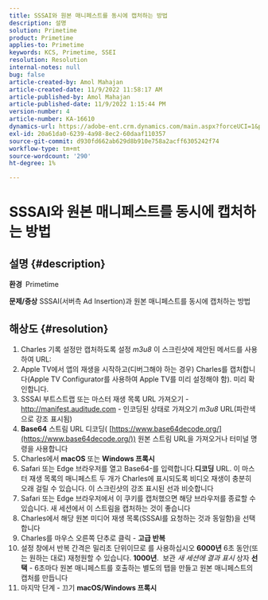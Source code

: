 ```yaml
---
title: SSSAI와 원본 매니페스트를 동시에 캡처하는 방법
description: 설명
solution: Primetime
product: Primetime
applies-to: Primetime
keywords: KCS, Primetime, SSEI
resolution: Resolution
internal-notes: null
bug: false
article-created-by: Amol Mahajan
article-created-date: 11/9/2022 11:58:17 AM
article-published-by: Amol Mahajan
article-published-date: 11/9/2022 1:15:44 PM
version-number: 4
article-number: KA-16610
dynamics-url: https://adobe-ent.crm.dynamics.com/main.aspx?forceUCI=1&pagetype=entityrecord&etn=knowledgearticle&id=0a56cac8-2560-ed11-9561-6045bd006268
exl-id: 20a61da0-6239-4a98-8ec2-60daaf110357
source-git-commit: d930fd662ab629d8b910e758a2acff6305242f74
workflow-type: tm+mt
source-wordcount: '290'
ht-degree: 1%

---
```


# SSSAI와 원본 매니페스트를 동시에 캡처하는 방법

## 설명 {#description}

<b>환경 </b>
Primetime


<b>문제/증상</b>
SSSAI(서버측 Ad Insertion)과 원본 매니페스트를 동시에 캡처하는 방법


## 해상도 {#resolution}


1. Charles 기록 설정만 캡처하도록 설정 *m3u8* 이 스크린샷에 제안된 메서드를 사용하여 URL:
2. Apple TV에서 앱의 재생을 시작하고(디버그해야 하는 경우) Charles를 캡처합니다(Apple TV Configurator를 사용하여 Apple TV를 미리 설정해야 함). 미리 확인합니다.
3. SSSAI 부트스트랩 또는 마스터 재생 목록 URL 가져오기 - http://manifest.auditude.com - 인코딩된 상태로 가져오기 *m3u8* URL(파란색으로 강조 표시됨)
4. <b>Base64</b> 스트림 URL 디코딩( [https://www.base64decode.org/](https://www.base64decode.org/)) 원본 스트림 URL을 가져오거나 터미널 명령을 사용합니다
5. Charles에서 <b>macOS</b> 또는 <b>Windows 프록시</b>
6. Safari 또는 Edge 브라우저를 열고 Base64-를 입력합니다.<b>디코딩</b> URL. 이 마스터 재생 목록의 매니페스트 두 개가 Charles에 표시되도록 비디오 재생이 충분히 오래 걸릴 수 있습니다. 이 스크린샷의 강조 표시된 선과 비슷합니다
7. Safari 또는 Edge 브라우저에서 이 쿠키를 캡처했으면 해당 브라우저를 종료할 수 있습니다. 새 세션에서 이 스트림을 캡처하는 것이 좋습니다
8. Charles에서 해당 원본 미디어 재생 목록(SSSAI를 요청하는 것과 동일함)을 선택합니다
9. Charles를 마우스 오른쪽 단추로 클릭 - <b>고급 반복</b>
10. 설정 창에서 반복 간격은 밀리초 단위이므로 를 사용하십시오 <b>6000년</b> 6초 동안(또는 원하는 대로) 재청원할 수 있습니다. <b>1000년</b>.  보관 *새 세션에 결과 표시* 상자 <b>선택</b> - 6초마다 원본 매니페스트를 호출하는 별도의 탭을 만들고 원본 매니페스트의 캡처를 만듭니다
11. 마지막 단계 - 끄기 <b>macOS/Windows 프록시</b>
